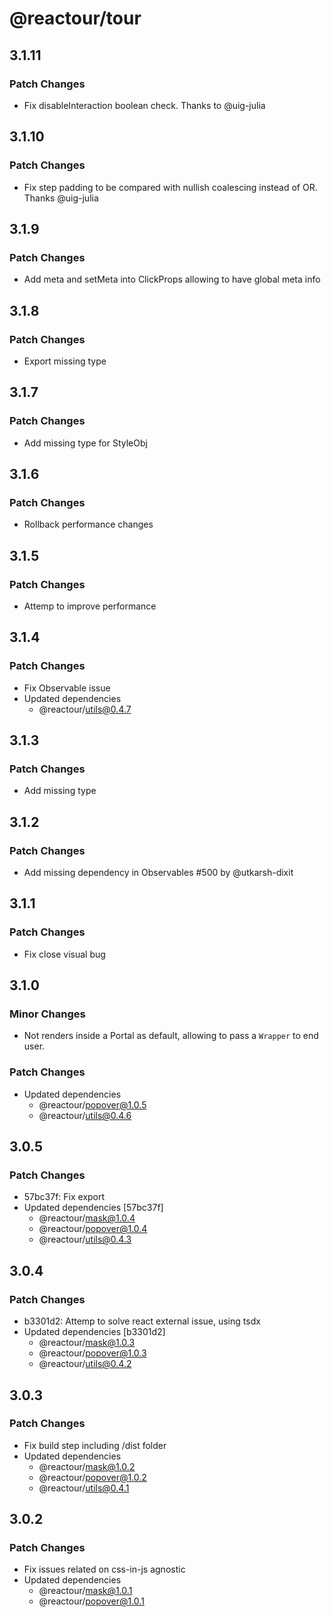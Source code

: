 # @reactour/tour

## 3.1.11

### Patch Changes

- Fix disableInteraction boolean check. Thanks to @uig-julia

## 3.1.10

### Patch Changes

- Fix step padding to be compared with nullish coalescing instead of OR. Thanks @uig-julia

## 3.1.9

### Patch Changes

- Add meta and setMeta into ClickProps allowing to have global meta info

## 3.1.8

### Patch Changes

- Export missing type

## 3.1.7

### Patch Changes

- Add missing type for StyleObj

## 3.1.6

### Patch Changes

- Rollback performance changes

## 3.1.5

### Patch Changes

- Attemp to improve performance

## 3.1.4

### Patch Changes

- Fix Observable issue
- Updated dependencies
  - @reactour/utils@0.4.7

## 3.1.3

### Patch Changes

- Add missing type

## 3.1.2

### Patch Changes

- Add missing dependency in Observables #500 by @utkarsh-dixit

## 3.1.1

### Patch Changes

- Fix close visual bug

## 3.1.0

### Minor Changes

- Not renders inside a Portal as default, allowing to pass a `Wrapper` to end user.

### Patch Changes

- Updated dependencies
  - @reactour/popover@1.0.5
  - @reactour/utils@0.4.6

## 3.0.5

### Patch Changes

- 57bc37f: Fix export
- Updated dependencies [57bc37f]
  - @reactour/mask@1.0.4
  - @reactour/popover@1.0.4
  - @reactour/utils@0.4.3

## 3.0.4

### Patch Changes

- b3301d2: Attemp to solve react external issue, using tsdx
- Updated dependencies [b3301d2]
  - @reactour/mask@1.0.3
  - @reactour/popover@1.0.3
  - @reactour/utils@0.4.2

## 3.0.3

### Patch Changes

- Fix build step including /dist folder
- Updated dependencies
  - @reactour/mask@1.0.2
  - @reactour/popover@1.0.2
  - @reactour/utils@0.4.1

## 3.0.2

### Patch Changes

- Fix issues related on css-in-js agnostic
- Updated dependencies
  - @reactour/mask@1.0.1
  - @reactour/popover@1.0.1
